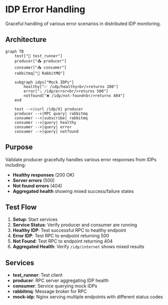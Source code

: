 # IDP Error Handling

Graceful handling of various error scenarios in distributed IDP monitoring.

## Architecture

```mermaid
graph TB
    test["🧪 test_runner"]
    producer["📤 producer"]
    consumer["📥 consumer"]
    rabbitmq["🐰 RabbitMQ"]

    subgraph idps["Mock IDPs"]
        healthy["✅ /idp/healthy<br/>returns 200"]
        error["⚠️ /idp/error<br/>returns 500"]
        notfound["❌ /idp/not-found<br/>returns 404"]
    end

    test -->|curl /idp/X| producer
    producer -->|RPC query| rabbitmq
    consumer -->|subscribe| rabbitmq
    consumer -->|query| healthy
    consumer -->|query| error
    consumer -->|query| notfound
```

## Purpose

Validate producer gracefully handles various error responses from IDPs including:

- **Healthy responses** (200 OK)
- **Server errors** (500)
- **Not found errors** (404)
- **Aggregated health** showing mixed success/failure states

## Test Flow

1. **Setup**: Start services
2. **Service Status**: Verify producer and consumer are running
3. **Healthy IDP**: Test successful RPC to healthy endpoint
4. **Error IDP**: Test RPC to endpoint returning 500
5. **Not Found**: Test RPC to endpoint returning 404
6. **Aggregated Health**: Verify `/idp/internet` shows mixed results

## Services

- **test_runner**: Test client
- **producer**: RPC server aggregating IDP health
- **consumer**: Service querying mock IDPs
- **rabbitmq**: Message broker for RPC
- **mock-idp**: Nginx serving multiple endpoints with different status codes
